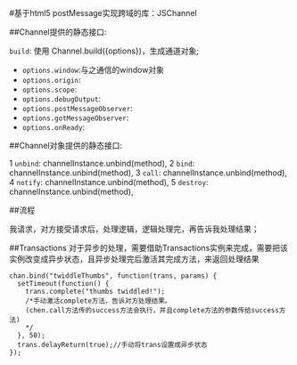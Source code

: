#基于html5 postMessage实现跨域的库：JSChannel

##Channel提供的静态接口:

``build``: 使用 Channel.build({options})，生成通道对象;

- `options.window`:与之通信的window对象
- `options.origin`:
- `options.scope`:
- `options.debugOutput`:
- `options.postMessageObserver`:
- `options.gotMessageObserver`:
- `options.onReady`:

##Channel对象提供的静态接口:

1 ``unbind``: channelInstance.unbind(method),
2 ``bind``: channelInstance.unbind(method),
3 ``call``: channelInstance.unbind(method),
4 ``notify``: channelInstance.unbind(method),
5 ``destroy``: channelInstance.unbind(method),

##流程

我请求，对方接受请求后，处理逻辑，逻辑处理完，再告诉我处理结果；

##Transactions
对于异步的处理，需要借助Transactions实例来完成，需要把该实例改变成异步状态，且异步处理完后激活其完成方法，来返回处理结果

```
chan.bind("twiddleThumbs", function(trans, params) {
  setTimeout(function() { 
    trans.complete("thumbs twiddled!"); 
    /*手动激活complete方法，告诉对方处理结果。
    (chen.call方法传的success方法会执行，并且complete方法的参数传给success方法)
    */
  }, 50);
  trans.delayReturn(true);//手动将trans设置成异步状态
});
```
